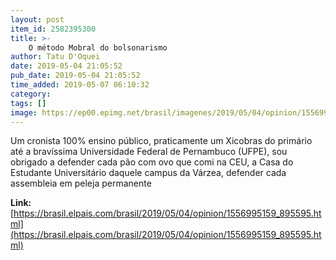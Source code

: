```yaml
---
layout: post
item_id: 2582395300
title: >-
    O método Mobral do bolsonarismo
author: Tatu D'Oquei
date: 2019-05-04 21:05:52
pub_date: 2019-05-04 21:05:52
time_added: 2019-05-07 06:10:32
category: 
tags: []
image: https://ep00.epimg.net/brasil/imagenes/2019/05/04/opinion/1556995159_895595_1556996931_rrss_normal.jpg
---
```


Um cronista 100% ensino público, praticamente um Xicobras do primário até a bravíssima Universidade Federal de Pernambuco (UFPE), sou obrigado a defender cada pão com ovo que comi na CEU, a Casa do Estudante Universitário daquele campus da Várzea, defender cada assembleia em peleja permanente

**Link:** [https://brasil.elpais.com/brasil/2019/05/04/opinion/1556995159_895595.html](https://brasil.elpais.com/brasil/2019/05/04/opinion/1556995159_895595.html)

